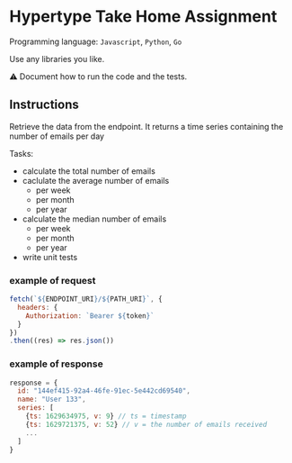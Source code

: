 # Hypertype Take Home Assignment

Programming language: `Javascript`, `Python`, `Go`

Use any libraries you like.

⚠️ Document how to run the code and the tests.


## Instructions

Retrieve the data from the endpoint.
It returns a time series containing the number of emails per day

Tasks:
- calculate the total number of emails
- caclulate the average number of emails
    - per week
    - per month
    - per year
- calculate the median number of emails
    - per week
    - per month
    - per year
- write unit tests


### example of request

```js
fetch(`${ENDPOINT_URI}/${PATH_URI}`, {
  headers: {
    Authorization: `Bearer ${token}`
  }
})
.then((res) => res.json())
```

### example of response

```js
response = {
  id: "144ef415-92a4-46fe-91ec-5e442cd69540",
  name: "User 133",
  series: [
    {ts: 1629634975, v: 9} // ts = timestamp
    {ts: 1629721375, v: 52} // v = the number of emails received
    ...
  ]
}
```
